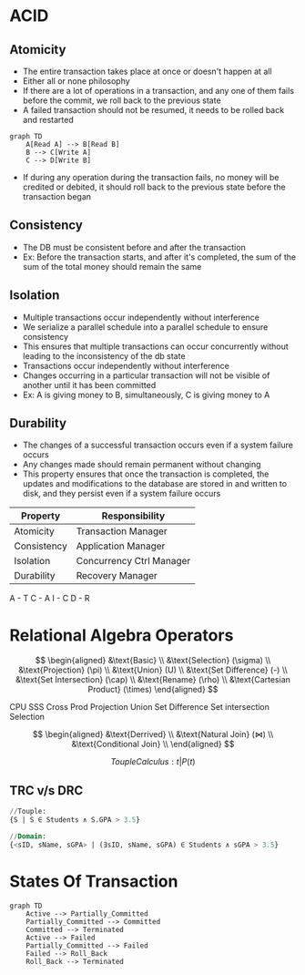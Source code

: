 # ACID
## Atomicity
- The entire transaction takes place at once or doesn't happen at all
- Either all or none philosophy
- If there are a lot of operations in a transaction, and any one of them fails before the commit, we roll back to the previous state
- A failed transaction should not be resumed, it needs to be rolled back and restarted
```mermaid
graph TD
	A[Read A] --> B[Read B]
	B --> C[Write A]
	C --> D[Write B]
``` 
- If during any operation during the transaction fails, no money will be credited or debited, it should roll back to the previous state before the transaction began
## Consistency
- The DB must be consistent before and after the transaction
- Ex: Before the transaction starts, and after it's completed, the sum of the sum of the total money should remain the same
## Isolation
- Multiple transactions occur independently without interference
- We serialize a parallel schedule into a parallel schedule to ensure consistency
- This ensures that multiple transactions can occur concurrently without leading to the inconsistency of the db state
- Transactions occur independently without interference
- Changes occurring in a particular transaction will not be visible of another until it has been committed
- Ex: A is giving money to B, simultaneously, C is giving money to A
## Durability
- The changes of a successful transaction occurs even if a system failure occurs
- Any changes made should remain permanent without changing
- This property ensures that once the transaction is completed, the updates and modifications to the database are stored in and written to disk, and they persist even if a system failure occurs

| Property    | Responsibility           |
| ----------- | ------------------------ |
| Atomicity   | Transaction Manager      |
| Consistency | Application Manager      |
| Isolation   | Concurrency Ctrl Manager |
| Durability  | Recovery Manager         |
A - T
C - A
I - C
D - R
# Relational Algebra Operators
$$
\begin{aligned}
&\text{Basic} \\
&\text{Selection} (\sigma) \\ 
&\text{Projection} (\pi) \\ 
&\text{Union} (U) \\ 
&\text{Set Difference} (-) \\ 
&\text{Set Intersection} (\cap) \\ 
&\text{Rename} (\rho) \\ 
&\text{Cartesian Product} (\times)
\end{aligned}
$$

CPU SSS
Cross Prod
Projection
Union
Set Difference
Set intersection
Selection

$$
\begin{aligned}
&\text{Derrived} \\
&\text{Natural Join} (⋈) \\
&\text{Conditional Join} \\
\end{aligned}
$$

$$
Touple Calculus: {t| P(t)}
$$
## TRC v/s DRC
```SQL
//Touple:
{S | S ∈ Students ∧ S.GPA > 3.5}

//Domain:
{<sID, sName, sGPA> | (∃sID, sName, sGPA) ∈ Students ∧ sGPA > 3.5}
```


# States Of Transaction

```mermaid
graph TD
	Active --> Partially_Committed
	Partially_Committed --> Committed
	Committed --> Terminated
	Active --> Failed
	Partially_Committed --> Failed
	Failed --> Roll_Back
	Roll_Back --> Terminated
```
